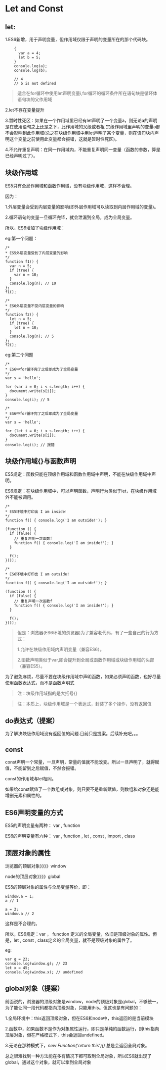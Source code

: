 # Let and Const

## let:
1.ES6新增，用于声明变量，但作用域仅限于声明的变量所在的那个代码块。
```
    {
      var a = 4;
      let b = 5;
    }
    console.log(a);
    console.log(b);
    
    // 4
    // b is not defined
```
> 适合在for循环中使用let声明变量i,for循环的循环条件所在语句块是循环体语句块的父作用域

2.let不存在变量提升

3.暂时性死区：如果在一个作用域里已经有let声明了一个变量a，则无论a的声明是在使用语句之上还是之下，此作用域的父级或者祖
宗级作用域里声明的变量a都不会影响到此作用域(总之在块级作用域中用let声明了某个变量，则在语句块内声明这个变量之前使用此变量都会报错，这就是暂时性死区)。

4.不允许重复声明：在同一作用域内，不能重复声明同一变量（函数的参数，算是已经声明过了）。

## 块级作用域
ES5只有全局作用域和函数作用域，没有块级作用域，这样不合理。

因为：

1.外层变量会受到内层变量的影响(即外层作用域可以读取到内层作用域的变量)。

2.循环语句的变量一旦循环完毕，就会泄漏到全局，成为全局变量。

所以，ES6增加了块级作用域：

eg:第一个问题：
```angular2html
/*
* ES5外层变量受到了内层变量的影响
*/ 
function f1() {
  var n = 5;
  if (true) {
    var n = 10;
  }
  console.log(n); // 10
};
f1();

/*
* ES6外层变量不受内层变量的影响
*/ 
function f2() {
  let n = 5;
  if (true) {
    let n = 10;
  }
  console.log(n); // 5
};
f2();

```

eg:第二个问题
```angular2html
/*
* ES6中for循环完了之后即成为了全局变量
*/ 
var s = 'hello';

for (var i = 0; i < s.length; i++) {
  document.write(s[i]);
}
console.log(i); // 5

/*
* ES6中for循环完了之后即成为了全局变量
*/ 
var s = 'hello';

for (let i = 0; i < s.length; i++) {
  document.write(s[i]);
}
console.log(i); // 报错
```


## 块级作用域{}与函数声明
ES5规定：函数只能在顶级作用域和函数作用域中声明，不能在块级作用域中声明。

ES6规定：在块级作用域中，可以声明函数，声明行为类似于let，在块级作用域外不能被调用。
```angular2html
/*
* ES5环境中打印出 I am inside!
*/ 
function f() { console.log('I am outside!'); }

(function () {
  if (false) {
    // 重复声明一次函数f
    function f() { console.log('I am inside!'); }
  }

  f();
}());

/*
* ES6环境中打印出 I am outside!
*/ 
function f() { console.log('I am outside!'); }

(function () {
  if (false) {
    // 重复声明一次函数f
    function f() { console.log('I am inside!'); }
  }

  f();
}());
```

> 但是：浏览器(ES6环境的浏览器)为了兼容老代码，有了一些自己的行为方式：
>
> 1.允许在块级作用域内声明变量（兼容ES6）。
>
> 2.函数声明类似于var,即会提升到全局或函数作用域或块级作用域的头部（兼容ES5）。

为了避免麻烦，尽量不要在块级作用域中声明函数，如果必须声明函数，也好尽量使用函数表达式，而不是函数声明式

> 注：块级作用域指的是大括号{}

> 注：本质上，块级作用域是一个表达式，封装了多个操作，没有返回值

## do表达式（提案）
为了解决块级作用域没有返回值的问题.目前只是提案。后续补充吧。。。

## const
const声明一个常量，一旦声明，常量的值就不能改变。所以一旦声明了，就得赋值，不能留到之后赋值，不然会报错。


const的作用域与let相同。

如果给const赋值了一个数组或对象，则只要不是重新赋值，则数组和对象还是能增删元素和属性的。


## ES6声明变量的方式
ES5的声明变量有两种： var , function

ES6的声明变量有六种： var , function , let , const , import , class

## 顶层对象的属性
浏览器的顶层对象》》》》window

node的顶层对象》》》》global

ES5的顶层对象的属性与全局变量等价，即：
```angular2html
window.a = 1;
a // 1

a = 2;
window.a // 2
```
这样是不合理的。

所以，ES6规定：var ， function 定义的全局变量，依旧是顶级对象的属性。但是，let , const , class定义的全局变量，就不是顶级对象的属性了。

 eg:
```angular2html
var g = 23;
console.log(window.g); // 23
let x = 45;
console.log(window.x); // undefined
```
 

## global对象（提案）
前面说的，浏览器的顶级对象是window，node的顶级对象是global，不够统一，为了能让同一段代码都指向顶级对象，只能用this。但这也是有问题的：

1.全局环境中：this返回顶级对象，但在ES6和node中，this返回的是当前模块

2.函数中，如果函数不是作为对象属性运行，即只是单纯的函数运行，则this指向顶层对象，但在严格模式下，this会返回undefined。

3.无论在那种模式下，*new Function('return this')()* 总是会返回全局对象。

总之很难找到一种方法能在多有情况下都可取到全局对象，所以ES6就出现了global，通过这个对象，就可以拿到全局对象





